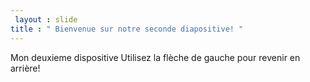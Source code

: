```yaml
---
 layout : slide 
title : " Bienvenue sur notre seconde diapositive! "
---
```

Mon deuxieme dispositive 
Utilisez la flèche de gauche pour revenir en arrière!
